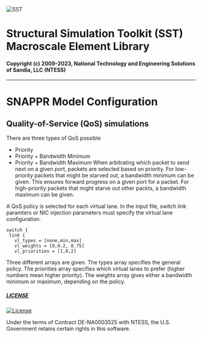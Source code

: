 ![SST](http://sst-simulator.org/img/sst-logo-small.png)

# Structural Simulation Toolkit (SST) Macroscale Element Library

#### Copyright (c) 2009-2023, National Technology and Engineering Solutions of Sandia, LLC (NTESS)

---

# SNAPPR Model Configuration

## Quality-of-Service (QoS) simulations

There are three types of QoS possible
* Priority
* Priority + Bandwidth Minimum
* Priority + Bandwidth Maximum
When arbitrating which packet to send next on a given port,
packets are selected based on priority.
For low-priority packets that might be starved out, a bandwidth minimum can be given.
This ensures forward progress on a given port for a packet.
For high-priority packets that might starve out other packts,
a bandwidth maximum can be given.

A QoS policy is selected for each virtual lane.
In the input file, switch link paramters or NIC injection parameters must
specify the virtual lane configuration.

````
switch {
 link {
   vl_types = [none,min,max]
   vl_weights = [0,0.2, 0.75]
   vl_priorities = [1,0,2]
````
Three different arrays are given. The types array specifies the general policy.
The priorities array specifies which virtual lanes to prefer (higher numbers mean higher priority).
The weights array gives either a bandwidth minimum or maximum, depending on the policy.

##### [LICENSE](https://github.com/sstsimulator/sst-core/blob/devel/LICENSE)

[![License](https://img.shields.io/badge/License-BSD%203--Clause-blue.svg)](https://opensource.org/licenses/BSD-3-Clause)

Under the terms of Contract DE-NA0003525 with NTESS, 
the U.S. Government retains certain rights in this software.

